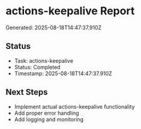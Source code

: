 # actions-keepalive Report

Generated: 2025-08-18T14:47:37.910Z

## Status
- Task: actions-keepalive
- Status: Completed
- Timestamp: 2025-08-18T14:47:37.910Z

## Next Steps
- Implement actual actions-keepalive functionality
- Add proper error handling
- Add logging and monitoring

